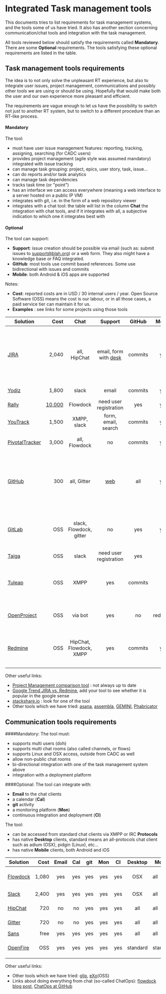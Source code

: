 Integrated Task management tools
============================

This documents tries to list requirements for task management systems, and the tools some of us have tried. It also has another section concerning communication/chat tools and integration with the task management.

All tools reviewed below should satisfy the requirements called **Mandatory**. 
There are some **Optional** requirements. The tools satisfying these optional requirements are listed in the table.  

Task management tools requirements
---------------------------------------------
The idea is to not only solve the unpleasant RT  experience, but also to integrate user issues, project management, communications and possibly other tools we are using or should be using. Hopefully that would make both the user and our own experience more pleasant and efficient.

The requirements are vague enough to let us have the possibility to switch not just to another RT system, but to switch to a different procedure than an RT-like process.

#### Mandatory
The tool:

 - must have user issue management features: reporting, tracking, assigning, searching (for CADC users)
 - provides project management (agile style was assumed mandatory) integrated with issue tracking
 - can manage task grouping:  project, epics, user story, task, issue...
 - can do reports and/or task analytics 
 - can manage task dependencies
 - tracks task time (or "point")
 - has an interface we can access everywhere (meaning a web interface to a server hosted on a public IP VM)
 - integrates with git, i.e. in the form of a web repository viewer
 - integrates with a chat tool: the table will list in the column **Chat** the integration with chat tools, and if it integrates with all, a subjective indication to which one it integrates best with

#### Optional

The tool can support:
 - **Support**: issue creation should be possible via email (such as: submit issues to support@blah.org) or a web form. They also might have a knowledge base or FAQ integrated.
 - **GitHub**:  most tools use commit based references. Some use bidirectional with issues and commits
 - **Mobile**: both Android & iOS apps are supported

Notes:

 - **Cost**: reported costs are in USD / 30 internal users / year. Open Source Software (OSS) means the cost is our labour, or in all those cases, a paid service tier can maintain it for us.  
 - **Examples** : see links for some projects using those tools
 
 
| Solution      | Cost | Chat| Support | GitHub | Mobile | Demo     | Comments  |
| ------------- |-----:|:---:|:-----:|:----:|:------:|----------|:----------|    
| [JIRA](https://www.atlassian.com/software/jira) |2,040| all, HipChat | email, form with [desk](https://www.atlassian.com/software/jira/service-desk) |commits| yes|[demo](https://jira.atlassian.com/browse/DEMO/),[cern](https://its.cern.ch/jira/secure/Dashboard.jspa)|need JIRA Agile + JIRA Service Desk + Confluence for knowledge base. [free for OSS](https://www.atlassian.com/software/views/open-source-license-request)|
| [Yodiz](http://www.yodiz.com/)| 1,800 | slack | email | commits | yes |[demo](https://signin.yodiz.com/auth/login?mode=demo)|[free for academic](http://www.yodiz.com/free-agile-software.html)|
| [Rally](https://www.rallydev.com/)  |[10,000](https://www.rallydev.com/platform-products/rally-editions)| Flowdock | need user registration | yes | yes | | need user registration |
| [YouTrack](https://youtrack.jetbrains.com/) |1,500 | XMPP, slack | form, email, search | commits | yes |[demo](https://canfar.myjetbrains.com/youtrack)|[free for OSS](https://www.jetbrains.com/youtrack/buy/open_source_incloud.jsp)
| [PivotalTracker](http://www.pivotaltracker.com/)| 3,000 | all, Flowdock| no | commits | yes |[projects](http://www.pivotaltracker.com/community/public-projects)|[free for public or academic](https://www.pivotaltracker.com/faq#istrackerreallyfreeforpublicprojectsindividualusenonprofitsandeducators)|
| [GitHub](https://github.com/features)| 300 | all, Gitter | [web](https://gitreports.com/) | all | yes | [demo](http://github.com/canfar)|  $300/y for 10 private repos, free for OSS, PM: [ZenHub](http://zenhub.io/), [waffle](http://waffle.io), [codetree](http://codetree.com), [HuBoard](https://huboard.com/), [overv](http://overv.io)|
| [GitLab](https://gitlab.com/features)| OSS | slack, Flowdock, gitter | no | yes | yes |[SSC](http://gitlab.ssc.etg.gc.ca/) | agile project management and helpdesk need extra software |
| [Taiga](https://taiga.io/)   | OSS | slack | need user registration | yes | no | [demo](https://tree.taiga.io/login)| |
| [Tuleap](https://www.tuleap.org/) | OSS |XMPP| yes | commits |no| [demo](https://demo-tuleap.enalean.com/account/login.php?return_to=%2Fmy%2F) | demo url unaccessible at HIA network. one stop solution for all CADC|
| [OpenProject](https://www.openproject.org/) | OSS|via bot|yes|no|redmine?|[community](https://community.openproject.org/projects/openproject/)|chat integration seems with a chat bot only|
| [Redmine](http://www.redmine.org/)| OSS |HipChat, Flowdock, XMPP |yes|commits|yes| no|most complete solution. painful to get friendly (but possible)|


Other useful links:

 - [Project Management comparison tool](http://project-management.zone/) : not always up to date
 - [Google Trend JIRA vs. Redmine](http://www.google.ca/trends/explore#q=%2Fm%2F0d5lm5%2C%20%2Fm%2F0464wfc&cmpt=q&tz=), add your tool to see whether it is popular in the google sense
 - [stackshare.io](http://stackshare.io) : look for one of the tool
 - Other tools which we have tried: [asana](http://www.asana.com), [assembla](http://www.assembla.com),  [GEMINI](http://www.countersoft.com), [Phabricator](http://phabricator.org)

Communication tools requirements
------------------------------------------

####Mandatory:
The tool must:

 - supports multi users (doh)
 - supports multi chat rooms (also called channels, or flows)
 - supports Linux and OSX access, outside from CADC as well
 - allow non-public chat rooms
 - bi-directional integration with one of the task management system above
 - integration with a deployment platform

####Optional:
The tool can integrate with:

- **Email** to the chat clients
- a calendar (**Cal**)
- **git** activity 
- a monitoring platform (**Mon**)
- continuous integration and deployment (**CI**)

The tool:

- can be accessed from standard chat clients via XMPP or IRC **Protocols**
- has native **Desktop** clients, standard means an all-protocols chat client such as adium (OSX), pidgin (Linux), etc...
- has native **Mobile** clients, both Android and iOS


| Solution      | Cost | Email | Cal | git | Mon | CI | Desktop | Mobile | Protocols | Comments |
| ------------- |-----:|:-----:|:---:|:---:|:---:|:--:|:-------:|--------|-----------|:----------|
| [Flowdock](https://www.flowdock.com/) | 1,080 | yes | yes | yes | yes | yes | OSX| all | IRC | splitted views, threads |
| [Slack](https://slack.com/) |2,400| yes| yes | yes | yes | yes | OSX | all | IRC, XMPP| |
| [HipChat](https://www.hipchat.com/)| 720| no | no | yes | yes | yes | all | all |XMPP| allow guest users|
| [Gitter](https://gitter.im/) |720| no | no | yes | yes | yes | all | all | IRC | splitted views|
| [Sans](http://www.sansbullshitsans.com/)| free| yes | yes | yes | yes| yes | all | all | all | revolutionary|
| [OpenFire](http://www.igniterealtime.org/projects/openfire/) | OSS| yes | yes | yes | yes | yes |standard|standard|XMPP| some integrations need work |


Other useful links:

 - Other tools which we have tried: [glip](https://glip.com), [eXo](http://www.exoplatform.com)(OSS)
 - Links about doing everything from chat (so-called ChatOps): [flowdock blog post](http://blog.flowdock.com/2014/11/11/chatops-devops-with-hubot/), [ChatOps at GitHub](https://www.youtube.com/watch?v=NST3u-GjjFw)